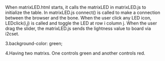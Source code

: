 When matrixLED.html starts, it calls the matrixLED in matrixLED.js to initialize the table.
In matrixLED.js connect() is called to make a connection between the browser and the bone. 
When the user click any LED icon, LEDclick(i,j) is called and toggle the LED at row i column j.
When the user drag the slider, the matrixLED.js sends the lightness value to board via i2cset.

3.background-color: green;

4.Having two matrixs. One controls green and another controls red.
